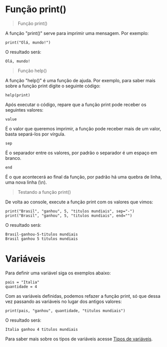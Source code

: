 # Função print()

> Função print()

A função "print()" serve para imprimir uma mensagem. Por exemplo:

```
print("Olá, mundo!")
```

O resultado será: 

```
Olá, mundo!
```

> Função help()

A função "help()" é uma função de ajuda. Por exemplo, para saber mais sobre a função print digite o seguinte código:

```
help(print)
```

Após executar o código, repare que a função print pode receber os seguintes valores: 

`value`

É o valor que queremos imprimir, a função pode receber mais de um valor, basta separá-los por vírgula.

`sep` 

É o separador entre os valores, por padrão o separador é um espaço em branco.

`end`

É o que acontecerá ao final da função, por padrão há uma quebra de linha, uma nova linha (\n).

>Testando a função print()

De volta ao console, execute a função print com os valores que vimos:

```
print("Brasil", "ganhou", 5, "titulos mundiais", sep="-")
print("Brasil", "ganhou", 5, "titulos mundiais", end="")
```

O resultado será: 

```
Brasil-ganhou-5-titulos mundiais
Brasil ganhou 5 titulos mundiais
```

# Variáveis

Para definir uma variável siga os exemplos abaixo:

```
pais = "Italia"
quantidade = 4
```

Com as variáveis definidas, podemos refazer a função print, só que dessa vez passando as variáveis no lugar dos antigos valores:

```
print(pais, "ganhou", quantidade, "titulos mundiais")
```

O resultado será:

```
Italia ganhou 4 titulos mundiais
```
Para saber mais sobre os tipos de variáveis acesse [Tipos de variáveis].

[Tipos de variáveis]: https://github.com/GabrielMoreto/Python/blob/c5cc2d7991a4b00320461a93f070a14fa003d3ab/tipagem_de_variaveis.py




